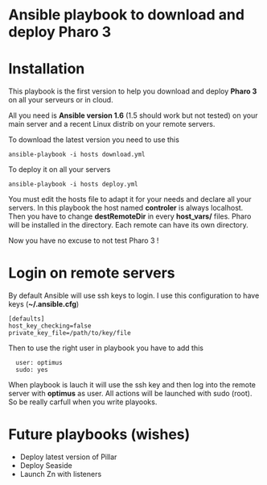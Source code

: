Ansible playbook to download and deploy Pharo 3
===============================================

# Installation

This playbook is the first version to help you download and deploy **Pharo 3** on all your serveurs or in cloud.

All you need is **Ansible version 1.6** (1.5 should work but not tested) on your main server and a recent Linux distrib on your remote servers.

To download the latest version you need to use this

```
ansible-playbook -i hosts download.yml
```

To deploy it on all your servers

```
ansible-playbook -i hosts deploy.yml
```

You must edit the hosts file to adapt it for your needs and declare all your servers. In this playbook the host named **controler** is always localhost.
Then you have to change **destRemoteDir** in every **host_vars/<srv>** files. Pharo will be installed in the directory. Each remote can have its own directory.

Now you have no excuse to not test Pharo 3 !

# Login on remote servers

By default Ansible will use ssh keys to login. I use this configuration to have keys (**~/.ansible.cfg**)

```
[defaults]
host_key_checking=false
private_key_file=/path/to/key/file
```

Then to use the right user in playbook you have to add this

```
  user: optimus
  sudo: yes
```

When playbook is lauch it will use the ssh key and then log into the remote server with **optimus** as user. All actions will be launched with sudo (root). So be really carfull when you write playooks.

# Future playbooks (wishes)

- Deploy latest version of Pillar
- Deploy Seaside
- Launch Zn with listeners
